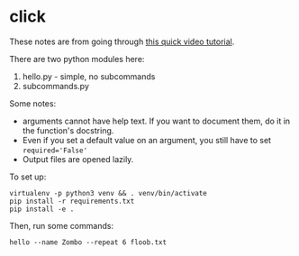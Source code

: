 # click

These notes are from going through [this quick video 
tutorial](https://www.youtube.com/watch?v=kNke39OZ2k0). 

There are two python modules here:

1. hello.py - simple, no subcommands
2. subcommands.py

Some notes:

- arguments cannot have help text. If you want to document them, do it in the
  function's docstring.
- Even if you set a default value on an argument, you still have to set
  `required='False'`
- Output files are opened lazily.


To set up:

```
virtualenv -p python3 venv && . venv/bin/activate
pip install -r requirements.txt
pip install -e .
```

Then, run some commands:

```
hello --name Zombo --repeat 6 floob.txt
```

